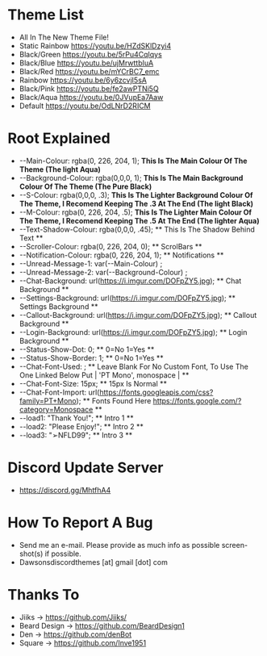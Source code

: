 # Theme List
 - All In The New Theme File!
 - Static Rainbow   https://youtu.be/HZdSKlDzyi4
 - Black/Green      https://youtu.be/5rPu4CqIqys
 - Black/Blue       https://youtu.be/ujMrwttbIuA
 - Black/Red        https://youtu.be/mYCrBC7_emc
 - Rainbow          https://youtu.be/6y6zcvjI5sA
 - Black/Pink       https://youtu.be/fe2awPTNi5Q
 - Black/Aqua       https://youtu.be/0JVupEa7Aaw
 - Default          https://youtu.be/OdLNrD2RICM
 # Root Explained
 - --Main-Colour: rgba(0, 226, 204, 1); **This Is The Main Colour Of The Theme (The light Aqua)**
 - --Background-Colour: rgba(0,0,0, 1); **This Is The Main Background Colour Of The Theme (The Pure Black)**
 - --S-Colour: rgba(0,0,0, .3); **This Is The Lighter Background Colour Of The Theme, I Recomend Keeping The .3 At The End (The light Black)**
 - --M-Colour: rgba(0, 226, 204, .5); **This Is The Lighter Main Colour Of The Theme, I Recomend Keeping The .5 At The End (The lighter Aqua)**
 - --Text-Shadow-Colour: rgba(0,0,0, .45); ** This Is The Shadow Behind Text **
 - --Scroller-Colour: rgba(0, 226, 204, 0); ** ScrolBars **
 - --Notification-Colour: rgba(0, 226, 204, 1); ** Notifications **
 - --Unread-Message-1: var(--Main-Colour) ;
 - --Unread-Message-2: var(--Background-Colour) ;
 - --Chat-Background: url(https://i.imgur.com/DOFpZY5.jpg); ** Chat Background **
 - --Settings-Background: url(https://i.imgur.com/DOFpZY5.jpg); ** Settings Background **
 - --Callout-Background: url(https://i.imgur.com/DOFpZY5.jpg); ** Callout Background **
 - --Login-Background: url(https://i.imgur.com/DOFpZY5.jpg); ** Login Background **
 - --Status-Show-Dot: 0; ** 0=No 1=Yes **
 - --Status-Show-Border: 1; ** 0=No 1=Yes **
 - --Chat-Font-Used: ; ** Leave Blank For No Custom Font, To Use The One Linked Below Put | 'PT Mono', monospace | **
 - --Chat-Font-Size: 15px; ** 15px Is Normal **
 - --Chat-Font-Import: url(https://fonts.googleapis.com/css?family=PT+Mono); ** Fonts Found Here https://fonts.google.com/?category=Monospace **
 - --load1: "Thank You!"; ** Intro 1 **
 - --load2: "Please Enjoy!"; ** Intro 2 **
 - --load3: "➢NFLD99"; ** Intro 3 **
 
 # Discord Update Server
 - https://discord.gg/MhtfhA4
 
 # How To Report A Bug
 - Send me an e-mail. Please provide as much info as possible screen-shot(s) if possible.
 - Dawsonsdiscordthemes [at] gmail [dot] com
 
 # Thanks To
 - Jiiks        -> https://github.com/Jiiks/
 - Beard Design -> https://github.com/BeardDesign1
 - Den          -> https://github.com/denBot
 - Square       -> https://github.com/Inve1951